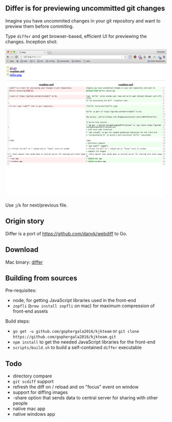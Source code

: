 ## Differ is for previewing uncommitted git changes

Imagine you have uncommited changes in your git repository and want to
preview them before commiting.

Type `differ` and get browser-based, efficient UI for previewing the changes. Inception shot:

![Differ Screenshot](differ.png)

Use `j`/`k` for next/previous file.

## Origin story

Differ is a port of https://github.com/danvk/webdiff to Go.

## Download

Mac binary: [differ](https://dl.dropboxusercontent.com/u/3064436/differ)

## Building from sources

Pre-requisites:
* node, for getting JavaScript libraries used in the front-end
* `zopfli` (`brew install zopfli` on mac) for maximum compression of
  front-end assets

Build steps:
* `go get -u github.com/gophergala2016/kjkteam` or `git clone https://github.com/gophergala2016/kjkteam.git`
* `npm install` to get the needed JavaScript libraries for the front-end
* `scripts/build.sh` to build a self-contained `differ` executable


## Todo

* directory compare
* `git scdiff` support
* refresh the diff on / reload and on "focus" event on window
* support for diffing images
* -share option that sends data to central server for sharing with other people
* native mac app
* native windows app
